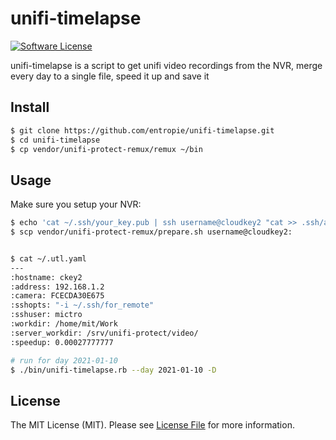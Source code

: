 # unifi-timelapse

[![Software License](https://img.shields.io/badge/license-MIT-brightgreen.svg?style=flat-square)](LICENSE.md)

unifi-timelapse is a script to get unifi video recordings from the NVR, merge every day to a single file, speed it up and save it

## Install

```bash
$ git clone https://github.com/entropie/unifi-timelapse.git
$ cd unifi-timelapse
$ cp vendor/unifi-protect-remux/remux ~/bin
```

## Usage

Make sure you setup your NVR:

```bash
$ echo 'cat ~/.ssh/your_key.pub | ssh username@cloudkey2 "cat >> .ssh/authorized_keys"'
$ scp vendor/unifi-protect-remux/prepare.sh username@cloudkey2:
```


```bash

$ cat ~/.utl.yaml
---
:hostname: ckey2
:address: 192.168.1.2
:camera: FCECDA30E675
:sshopts: "-i ~/.ssh/for_remote"
:sshuser: mictro
:workdir: /home/mit/Work
:server_workdir: /srv/unifi-protect/video/
:speedup: 0.00027777777

# run for day 2021-01-10
$ ./bin/unifi-timelapse.rb --day 2021-01-10 -D
```

## License

The MIT License (MIT). Please see [License File](LICENSE.md) for more information.
